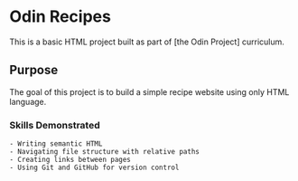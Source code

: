 # Odin Recipes 
This is a basic HTML project built as part of [the Odin Project] curriculum.

## Purpose 
The goal of this project is to build a simple recipe website using only HTML language.

### Skills Demonstrated 

    - Writing semantic HTML
    - Navigating file structure with relative paths
    - Creating links between pages
    - Using Git and GitHub for version control